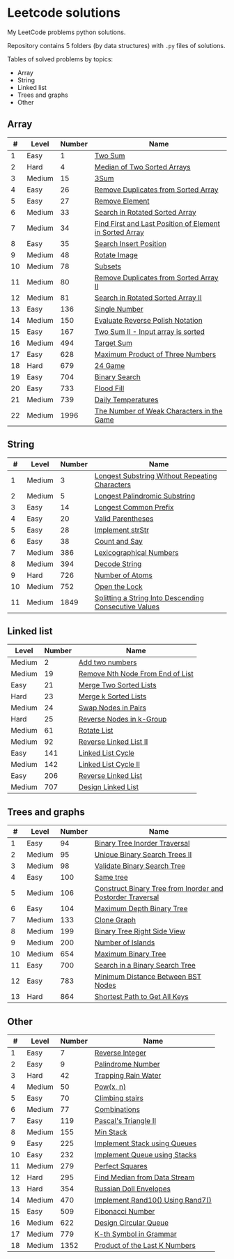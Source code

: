 # Leetcode solutions
My LeetCode problems python solutions.

Repository contains 5 folders (by data structures)
with `.py` files of solutions.

Tables of solved problems by topics:
- Array
- String
- Linked list
- Trees and graphs
- Other
 
## Array

| #   | Level  | Number | Name                                                                                                                                                                                           |
|-----|--------|--------|------------------------------------------------------------------------------------------------------------------------------------------------------------------------------------------------|
| 1   | Easy   | 1      | [Two Sum](https://github.com/mike-chesnokov/leetcode/blob/master/array/easy/0001_two_sum.py)                                                                                                   |
| 2   | Hard   | 4      | [Median of Two Sorted Arrays](https://github.com/mike-chesnokov/leetcode/blob/master/array/hard/0004_median_of_two_sorted_arrays.py)                                                           |
| 3   | Medium | 15     | [3Sum](https://github.com/mike-chesnokov/leetcode/blob/master/array/medium/0015_3sum.py)                                                                                                       |
| 4   | Easy   | 26     | [Remove Duplicates from Sorted Array](https://github.com/mike-chesnokov/leetcode/blob/master/array/easy/0026_remove_duplicates_from_sorted_array.py)                                           |
| 5   | Easy   | 27     | [Remove Element](https://github.com/mike-chesnokov/leetcode/blob/master/array/easy/0027_remove_element.py)                                                                                     |
| 6   | Medium | 33     | [Search in Rotated Sorted Array](https://github.com/mike-chesnokov/leetcode/blob/master/array/medium/0033_search_in_rotated_sorted_array.py)                                                   |
| 7   | Medium | 34     | [Find First and Last Position of Element in Sorted Array](https://github.com/mike-chesnokov/leetcode/blob/master/array/medium/0034_find_first_and_last_position_of_element_in_sorted_array.py) |
| 8   | Easy   | 35     | [Search Insert Position](https://github.com/mike-chesnokov/leetcode/blob/master/array/easy/0035_search_insert_position.py)                                                                     |
| 9   | Medium | 48     | [Rotate Image](https://github.com/mike-chesnokov/leetcode/blob/master/array/medium/0048_rotate_image.py)                                                                                       |
| 10  | Medium | 78     | [Subsets](https://github.com/mike-chesnokov/leetcode/blob/master/array/medium/0078_subsets.py)                                                                                                 |
| 11  | Medium | 80     | [Remove Duplicates from Sorted Array II](https://github.com/mike-chesnokov/leetcode/blob/master/array/medium/0080_remove_duplicates_from_sorted_array_ii.py)                                   |
| 12  | Medium | 81     | [Search in Rotated Sorted Array II](https://github.com/mike-chesnokov/leetcode/blob/master/array/medium/0081_search_in_rotated_sorted_array_ii.py)                                             |
| 13  | Easy   | 136    | [Single Number](https://github.com/mike-chesnokov/leetcode/blob/master/array/easy/0136_single_number.py)                                                                                       |
| 14  | Medium | 150    | [Evaluate Reverse Polish Notation](https://github.com/mike-chesnokov/leetcode/blob/master/array/medium/0150_evaluate_reverse_polish_notation.py)                                               |
| 15  | Easy   | 167    | [Two Sum II - Input array is sorted](https://github.com/mike-chesnokov/leetcode/blob/master/array/easy/0167_two_sum_ii_input_array_is_sorted.py)                                               |
| 16  | Medium | 494    | [Target Sum](https://github.com/mike-chesnokov/leetcode/blob/master/array/medium/0494_target_sum.py)                                                                                           |
| 17  | Easy   | 628    | [Maximum Product of Three Numbers](https://github.com/mike-chesnokov/leetcode/blob/master/array/easy/0628_max_product_3_nums.py)                                                               |
| 18  | Hard   | 679    | [24 Game](https://github.com/mike-chesnokov/leetcode/blob/master/array/hard/0679_24_game.py)                                                                                                   |  
| 19  | Easy   | 704    | [Binary Search](https://github.com/mike-chesnokov/leetcode/blob/master/array/easy/0704_binary_search.py)                                                                                       |
| 20  | Easy   | 733    | [Flood Fill](https://github.com/mike-chesnokov/leetcode/blob/master/array/easy/0733_flood_fill.py)                                                                                             |
| 21  | Medium | 739    | [Daily Temperatures](https://github.com/mike-chesnokov/leetcode/blob/master/array/medium/0739_daily_temperatures.py)                                                                           |
| 22  | Medium | 1996   | [The Number of Weak Characters in the Game](https://github.com/mike-chesnokov/leetcode/blob/master/array/medium/1996_num_weak_characters_in_the_game.py)                                       |

## String

| #   | Level  | Number | Name                                                                                                                                                                             |
|-----|--------|--------|----------------------------------------------------------------------------------------------------------------------------------------------------------------------------------|
| 1   | Medium | 3      | [Longest Substring Without Repeating Characters](https://github.com/mike-chesnokov/leetcode/blob/master/string/medium/0003_longest_substring_without_repeating_characters.py)    |
| 2   | Medium | 5      | [Longest Palindromic Substring](https://github.com/mike-chesnokov/leetcode/blob/master/string/medium/0005_longest_palindromic_substring.py)                                      |
| 3   | Easy   | 14     | [Longest Common Prefix](https://github.com/mike-chesnokov/leetcode/blob/master/string/easy/0014_longest_common_prefix.py)                                                        |
| 4   | Easy   | 20     | [Valid Parentheses](https://github.com/mike-chesnokov/leetcode/blob/master/string/easy/0020_valid_parentheses.py)                                                                |
| 5   | Easy   | 28     | [Implement strStr](https://github.com/mike-chesnokov/leetcode/blob/master/string/easy/0028_implement_strstr.py)                                                                  |
| 6   | Easy   | 38     | [Count and Say](https://github.com/mike-chesnokov/leetcode/blob/master/string/easy/0038_count_and_say.py)                                                                        |
| 7   | Medium | 386    | [Lexicographical Numbers](https://github.com/mike-chesnokov/leetcode/blob/master/string/medium/0386_lexicographical_numbers.py)                                                  |
| 8   | Medium | 394    | [Decode String]() 
| 9   | Hard   | 726    | [Number of Atoms](https://github.com/mike-chesnokov/leetcode/blob/master/string/hard/0726_number_of_atoms.py)                                                                    |
| 10  | Medium | 752    | [Open the Lock](https://github.com/mike-chesnokov/leetcode/blob/master/string/medium/0752_open_the_lock.py)                                                                      |
| 11  | Medium | 1849   | [Splitting a String Into Descending Consecutive Values](https://github.com/mike-chesnokov/leetcode/blob/master/string/medium/1849_splitting_str_into_desc_consecutive_values.py) |

## Linked list

| Level  | Number | Name                                                                                                                                                |
|--------|--------|-----------------------------------------------------------------------------------------------------------------------------------------------------|
| Medium | 2      | [Add two numbers](https://github.com/mike-chesnokov/leetcode/blob/master/medium_problems/0002_add_two_numbers.py)                                   |
| Medium | 19     | [Remove Nth Node From End of List](https://github.com/mike-chesnokov/leetcode/blob/master/medium_problems/0019_remove_nth_node_from_end_of_list.py) |
| Easy   | 21     | [Merge Two Sorted Lists](https://github.com/mike-chesnokov/leetcode/blob/master/easy_problems/0021_merge_two_sorted_lists.py)                       |
| Hard   | 23     | [Merge k Sorted Lists](https://github.com/mike-chesnokov/leetcode/blob/master/hard_problems/0023_merge_k_sorted_lists.py)                           |
| Medium | 24     | [Swap Nodes in Pairs](https://github.com/mike-chesnokov/leetcode/blob/master/medium_problems/0024_swap_nodes_in_pairs.py)                           |
| Hard   | 25     | [Reverse Nodes in k-Group](https://github.com/mike-chesnokov/leetcode/blob/master/hard_problems/0025_reverse_nodes_in_k-group.py)                   |
| Medium | 61     | [Rotate List](https://github.com/mike-chesnokov/leetcode/blob/master/medium_problems/0061_rotate_list.py)                                           |
| Medium | 92     | [Reverse Linked List II](https://github.com/mike-chesnokov/leetcode/blob/master/medium_problems/0092_reverse_linked_list_ii.py)                     |
| Easy   | 141    | [Linked List Cycle](https://github.com/mike-chesnokov/leetcode/blob/master/easy_problems/0141_linked_list_cycle.py)                                 |
| Medium | 142    | [Linked List Cycle II](https://github.com/mike-chesnokov/leetcode/blob/master/medium_problems/0142_linked_list_cycle_ii.py)                         |
| Easy   | 206    | [Reverse Linked List](https://github.com/mike-chesnokov/leetcode/blob/master/easy_problems/0206_reverse_linked_list.py)                             |
| Medium | 707    | [Design Linked List](https://github.com/mike-chesnokov/leetcode/blob/master/medium_problems/0707_design_linked_list.py)                             |


## Trees and graphs

| #   | Level  | Number | Name                                                                                                                                                                                                |
|-----|--------|--------|-----------------------------------------------------------------------------------------------------------------------------------------------------------------------------------------------------|
| 1   | Easy   | 94     | [Binary Tree Inorder Traversal](https://github.com/mike-chesnokov/leetcode/blob/master/tree/easy/0094_bin_tree_inorder_traversal.py)                                                                |
| 2   | Medium | 95     | [Unique Binary Search Trees II](https://github.com/mike-chesnokov/leetcode/blob/master/tree/medium/0095_unique_bin_search_trees_ii.py)                                                              |
| 3   | Medium | 98     | [Validate Binary Search Tree](https://github.com/mike-chesnokov/leetcode/blob/master/tree/medium/0098_validate_binary_search_tree.py)                                                               |
| 4   | Easy   | 100    | [Same tree](https://github.com/mike-chesnokov/leetcode/blob/master/tree/easy/0100_same_tree.py)                                                                                                     |
| 5   | Medium | 106    | [Construct Binary Tree from Inorder and Postorder Traversal](https://github.com/mike-chesnokov/leetcode/blob/master/tree/medium/0106_construct_binary_tree_from_inorder_and_postorder_traversal.py) |
| 6   | Easy   | 104    | [Maximum Depth Binary Tree](https://github.com/mike-chesnokov/leetcode/blob/master/tree/easy/0104_max_depth_bin_tree.py)                                                                            |
| 7   | Medium | 133    | [Clone Graph](https://github.com/mike-chesnokov/leetcode/blob/master/tree/medium/0133_clone_graph.py)                                                                                               |
| 8   | Medium | 199    | [Binary Tree Right Side View](https://github.com/mike-chesnokov/leetcode/blob/master/tree/medium/0199_bin_tree_right_side_view.py)                                                                  |                                                          
| 9   | Medium | 200    | [Number of Islands](https://github.com/mike-chesnokov/leetcode/blob/master/tree/medium/0200_num_of_islands.py)                                                                                      |
| 10  | Medium | 654    | [Maximum Binary Tree](https://github.com/mike-chesnokov/leetcode/blob/master/tree/medium/0654_max_binary_tree.py)                                                                                   |
| 11  | Easy   | 700    | [Search in a Binary Search Tree](https://github.com/mike-chesnokov/leetcode/blob/master/tree/easy/0700_search_in_a_binary_search_tree.py)                                                           |
| 12  | Easy   | 783    | [Minimum Distance Between BST Nodes](https://github.com/mike-chesnokov/leetcode/blob/master/tree/easy/0783_minimum_distance_between_BST_nodes.py)                                                   |
| 13  | Hard   | 864    | [Shortest Path to Get All Keys](https://github.com/mike-chesnokov/leetcode/blob/master/tree/hard/0864_shortest_path_to_get_all_keys.py)                                                             | 

## Other

| #   | Level  | Number | Name                                                                                                                                         |
|-----|--------|--------|----------------------------------------------------------------------------------------------------------------------------------------------|
| 1   | Easy   | 7      | [Reverse Integer](https://github.com/mike-chesnokov/leetcode/blob/master/other/easy/0007_reverse_integer.py)                                 |
| 2   | Easy   | 9      | [Palindrome Number](https://github.com/mike-chesnokov/leetcode/blob/master/other/easy/0009_palindrome_number.py)                             |
| 3   | Hard   | 42     | [Trapping Rain Water](https://github.com/mike-chesnokov/leetcode/blob/master/other/hard/0042_trapping_rain_water.py)                         |
| 4   | Medium | 50     | [Pow(x, n)](https://github.com/mike-chesnokov/leetcode/blob/master/other/medium/0050_pow_x_n.py)                                             |
| 5   | Easy   | 70     | [Climbing stairs](https://github.com/mike-chesnokov/leetcode/blob/master/other/easy/0070_climbing_stairs.py)                                 |
| 6   | Medium | 77     | [Combinations](https://github.com/mike-chesnokov/leetcode/blob/master/other/medium/0077_combinations.py)                                     |
| 7   | Easy   | 119    | [Pascal's Triangle II](https://github.com/mike-chesnokov/leetcode/blob/master/other/easy/0119_pascal_triangle_II.py)                         |
| 8   | Medium | 155    | [Min Stack](https://github.com/mike-chesnokov/leetcode/blob/master/other/medium/0155_min_stack.py)                                           |
| 9   | Easy   | 225    | [Implement Stack using Queues](https://github.com/mike-chesnokov/leetcode/blob/master/other/easy/0225_implement_stack_using_queues.py)       | 
| 10  | Easy   | 232    | [Implement Queue using Stacks](https://github.com/mike-chesnokov/leetcode/blob/master/other/easy/0232_implement_queue_using_stacks.py)       |
| 11  | Medium | 279    | [Perfect Squares](https://github.com/mike-chesnokov/leetcode/blob/master/other/medium/0279_perfect_squares.py)                               |
| 12  | Hard   | 295    | [Find Median from Data Stream](https://github.com/mike-chesnokov/leetcode/blob/master/other/hard/0295_find_median_from_stream.py)            |
| 13  | Hard   | 354    | [Russian Doll Envelopes](https://github.com/mike-chesnokov/leetcode/blob/master/other/hard/0354_russian_doll_envelopes.py)                   |
| 14  | Medium | 470    | [Implement Rand10() Using Rand7()](https://github.com/mike-chesnokov/leetcode/blob/master/other/medium/0470_implement_rand10_using_rand7.py) |
| 15  | Easy   | 509    | [Fibonacci Number](https://github.com/mike-chesnokov/leetcode/blob/master/other/easy/0509_fibonacci_number.py)                               |
| 16  | Medium | 622    | [Design Circular Queue](https://github.com/mike-chesnokov/leetcode/blob/master/other/medium/0622_design_circular_queue.py)                   |
| 17  | Medium | 779    | [K-th Symbol in Grammar](https://github.com/mike-chesnokov/leetcode/blob/master/other/medium/0779_kth_symbol_in_grammar.py)                  |
| 18  | Medium | 1352   | [ Product of the Last K Numbers](https://github.com/mike-chesnokov/leetcode/blob/master/other/medium/1352_product_last_k_numbers.py)         |
